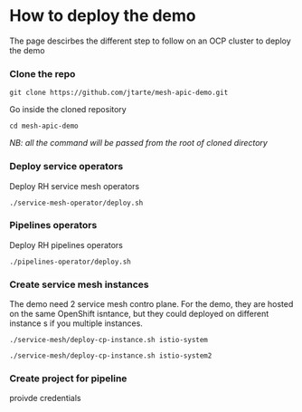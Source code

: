 # How to deploy the demo

The page descirbes the different step to follow on an OCP cluster to deploy the demo

### Clone the repo
``` 
git clone https://github.com/jtarte/mesh-apic-demo.git
```

Go inside the cloned repository
```
cd mesh-apic-demo
```

*NB: all the command will be passed from the root of cloned directory*


###  Deploy service operators

Deploy RH service mesh operators
```
./service-mesh-operator/deploy.sh
``` 

###  Pipelines operators

Deploy RH pipelines operators
```
./pipelines-operator/deploy.sh
``` 

### Create service mesh instances

The demo need 2 service mesh contro plane. For the demo, they are hosted on  the same OpenShift isntance, but they could deployed on different instance s if you multiple instances. 

```
./service-mesh/deploy-cp-instance.sh istio-system

./service-mesh/deploy-cp-instance.sh istio-system2

```

### Create project for pipeline 

proivde credentials




